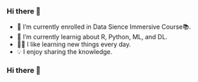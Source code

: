 ### Hi there 👋


- 🔭 I’m currently enrolled in Data Sience Immersive Course:books:.
- 🌱 I’m currently learnig about R, Python, ML, and DL.
- 👨‍🎓 I like learning new things every day. 
- :bulb: I enjoy sharing the knowledge.


### Hi there 👋

<!--
**M0hannad/M0hannad** is a ✨ _special_ ✨ repository because its `README.md` (this file) appears on your GitHub profile.
Here are some ideas to get you started:
- 🔭 I’m currently working on ...
- 🌱 I’m currently learning ...
- 👯 I’m looking to collaborate on ...
- 🤔 I’m looking for help with ...
- 💬 Ask me about ...
- 📫 How to reach me: ...
- 😄 Pronouns: ...
- ⚡ Fun fact: ...
-->
